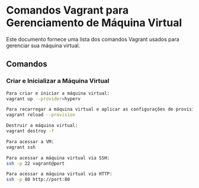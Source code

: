# Comandos Vagrant para Gerenciamento de Máquina Virtual

Este documento fornece uma lista dos comandos Vagrant usados para gerenciar sua máquina virtual.

## Comandos

### Criar e Inicializar a Máquina Virtual


```bash
Para criar e iniciar a máquina virtual:
vagrant up --provider=hyperv

Para recarregar a máquina virtual e aplicar as configurações de provisionamento novamente:
vagrant reload --provision

Destruir a máquina virtual:
vagrant destroy -f

Para acessar a VM:
vagrant ssh

Para acessar a máquina virtual via SSH:
ssh -p 22 vagrant@port

Para acessar a máquina virtual via HTTP:
ssh -p 80 http://port:80